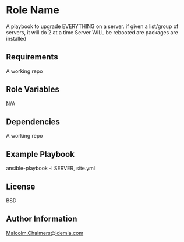 Role Name
=========

A playbook to upgrade EVERYTHING on a server.
if given a list/group of servers, it will do 2 at a time
Server WILL be rebooted are packages are installed

Requirements
------------

A working repo

Role Variables
--------------

N/A

Dependencies
------------

A working repo

Example Playbook
----------------

ansible-playbook -l SERVER, site.yml

License
-------

BSD

Author Information
------------------

Malcolm.Chalmers@idemia.com
